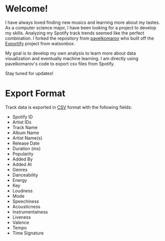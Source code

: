 # Welcome!
I have always loved finding new musics and learning more about my tastes. As a computer science major, I have been looking for a project to develop my skills. Analyzing my Spotify track trends seemed like the perfect combination. I forked the repository from [pavelkomarov](https://github.com/annielarkins/exportify/blob/master/README.md) who built off the [Exportify](https://github.com/watsonbox/exportify) project from watsonbox. 

My goal is to develop my own analysis to learn more about data visualization and eventually machine learning. I am directly using pavelkomarov's code to export csv files from Spotify. 

Stay tuned for updates!

# Export Format

Track data is exported in [CSV](http://en.wikipedia.org/wiki/Comma-separated_values) format with the following fields:

- Spotify ID
- Artist IDs
- Track Name
- Album Name
- Artist Name(s)
- Release Date
- Duration (ms)
- Popularity
- Added By
- Added At
- Genres
- Danceability
- Energy
- Key
- Loudness
- Mode
- Speechiness
- Acousticness
- Instrumentalness
- Liveness
- Valence
- Tempo
- Time Signature
